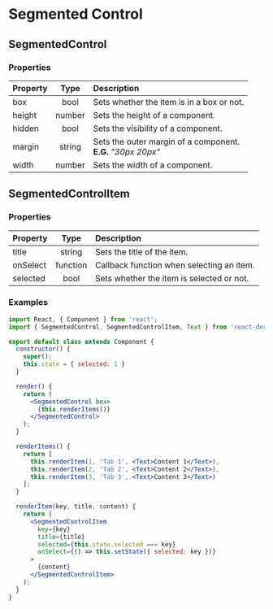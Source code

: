 # Segmented Control

## SegmentedControl

### Properties

Property            | Type         | Description
:------------------ | :-----------:| :----------
box                 | bool         | Sets whether the item is in a box or not.
height              | number       | Sets the height of a component.
hidden              | bool         | Sets the visibility of a component.
margin              | string       | Sets the outer margin of a component.<br/>__E.G.__ _"30px 20px"_
width               | number       | Sets the width of a component.

## SegmentedControlItem

### Properties

Property            | Type     | Description
:------------------ | :-------:| :----------
title               | string   | Sets the title of the item.
onSelect            | function | Callback function when selecting an item.
selected            | bool     | Sets whether the item is selected or not. 

### Examples

```jsx
import React, { Component } from 'react';
import { SegmentedControl, SegmentedControlItem, Text } from 'react-desktop/macOs';

export default class extends Component {
  constructor() {
    super();
    this.state = { selected: 1 }
  }

  render() {
    return (
      <SegmentedControl box>
        {this.renderItems()}
      </SegmentedControl>
    );
  }

  renderItems() {
    return [
      this.renderItem(1, 'Tab 1', <Text>Content 1</Text>),
      this.renderItem(2, 'Tab 2', <Text>Content 2</Text>),
      this.renderItem(3, 'Tab 3', <Text>Content 3</Text>)
    ];
  }

  renderItem(key, title, content) {
    return (
      <SegmentedControlItem
        key={key}
        title={title}
        selected={this.state.selected === key}
        onSelect={() => this.setState({ selected: key })}
      >
        {content}
      </SegmentedControlItem>
    );
  }
}
```
